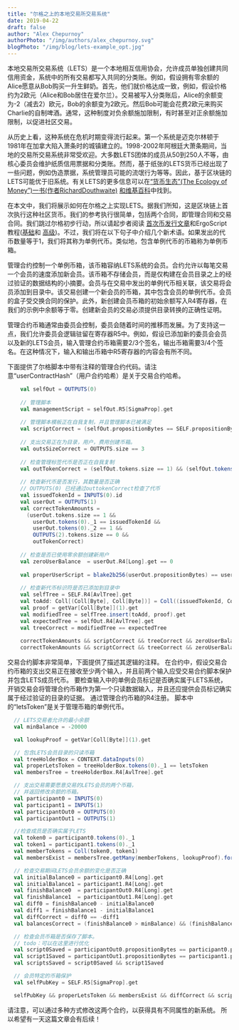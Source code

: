 ```yaml
---
title: "尔格之上的本地交易所交易系统"
date: 2019-04-22
draft: false
author: "Alex Chepurnoy"
authorPhoto: "/img/authors/alex_chepurnoy.svg"
blogPhoto: "/img/blog/lets-example_opt.jpg"
---
```


本地交易所交易系统（LETS）是一个本地相互信用协会，允许成员单独创建共同信用资金，系统中的所有交易都写入共同的分类账。例如，假设拥有零余额的Alice愿意从Bob购买一升生鲜奶。首先，他们就价格达成一致，例如，假设价格约为2欧元（Alice和Bob居住在爱尔兰）。交易被写入分类账后，Alice的余额变为-2（减去2）欧元，Bob的余额变为2欧元。然后Bob可能会花费2欧元来购买Charlie的自制啤酒。通常，这种制度对负余额施加限制，有时甚至对正余额施加限制，以促进社区交易。

从历史上看，这种系统在危机时期变得流行起来。第一个系统是迈克尔林顿于1981年在加拿大陷入萧条时的城镇建立的。1998-2002年阿根廷大萧条期间，当地的交易所交易系统非常受欢迎。大多数LETS团体的成员从50到250人不等，由核心委员会维护纸质信用票据和分类账。然而，基于纸张的LETS货币已经出现了一些问题，例如伪造票据，系统管理员可能的流氓行为等等。因此，基于区块链的LETS可能优于旧系统。有关LETS的更多信息可以在[“货币生态”(The Ecology of Money”)一书(作者RichardDouthwaite)](http://feasta.org/documents/moneyecology/chaptertwo.htm)
[和维基百科](https://en.wikipedia.org/wiki/Local_exchange_trading_system)中找到。


在本文中，我们将展示如何在尔格之上实现LETS。据我们所知，这是区块链上首次执行这种社区货币。我们的参考执行很简单，包括两个合同，即管理合同和交易合同。我们跳过尔格初步行动，所以请起步者阅读 
[首次币发行文章](https://github.com/ergoplatform/ergo/wiki/An-ICO-Example-On-Top-Of-Ergo)和ErgoScript教程([基础](https://docs.ergoplatform.com/ErgoScript.pdf)和 
[高级](https://docs.ergoplatform.com/sigmastate_protocols.pdf))。不过，我们将在以下句子中介绍几个新术语。如果发出的代币数量等于1，我们将其称为单例代币。类似地，包含单例代币的币箱称为单例币箱。

管理合约控制一个单例币箱，该币箱容纳LETS系统的会员。合约允许以每笔交易一个会员的速度添加新会员。该币箱不存储会员，而是仅构建在会员目录之上的经过验证的数据结构的小摘要。会员与在交易中发出的单例代币相关联，该交易将会员添加到目录中。该交易创建一个新会员的币箱，其中包含会员的单例代币。会员的盒子受交换合同的保护。此外，新创建会员币箱的初始余额写入R4寄存器，在我们的示例中余额等于零。创建新会员的交易必须提供目录转换的正确性证明。

管理合约币箱通常由委员会控制，委员会随着时间的推移而发展。为了支持这一点，我们允许委员会逻辑驻留在寄存器R5中。例如，假设已添加新的委员会会员以及新的LETS会员，输入管理合约币箱需要2/3个签名，输出币箱需要3/4个签名。在这种情况下，输入和输出币箱中R5寄存器的内容会有所不同。

下面提供了尔格脚本中带有注释的管理合约代码。请注意“userContractHash”（用户合约哈希）是关于交易合约哈希。

```scala
    val selfOut = OUTPUTS(0)
 
    // 管理脚本
    val managementScript = selfOut.R5[SigmaProp].get
 
    // 管理脚本模板正在自我复制，并且管理脚本已被满足
    val scriptCorrect = (selfOut.propositionBytes == SELF.propositionBytes) && managementScript
 
    // 支出交易正在为目录，用户，费用创建币箱。
    val outsSizeCorrect = OUTPUTS.size == 3
 
    // 检查管理标签代币是否正在自我复制
    val outTokenCorrect = (selfOut.tokens.size == 1) && (selfOut.tokens(0)._1 == letsToken)
 
    // 检查新代币是否发行，其数量是否正确
    // OUTPUTS(0) 已经通过outtokenCorrect检查了代币
    val issuedTokenId = INPUTS(0).id
    val userOut = OUTPUTS(1)
    val correctTokenAmounts =
      (userOut.tokens.size == 1 &&
        userOut.tokens(0)._1 == issuedTokenId &&
        userOut.tokens(0)._2 == 1 &&
        OUTPUTS(2).tokens.size == 0 &&
        outTokenCorrect)
 
    // 检查是否已使用零余额创建新用户
    val zeroUserBalance  = userOut.R4[Long].get == 0
 
    val properUserScript = blake2b256(userOut.propositionBytes) == userContractHash
 
    // 检查新代币标识符是否已添加到目录中
    val selfTree = SELF.R4[AvlTree].get
    val toAdd: Coll[(Coll[Byte], Coll[Byte])] = Coll((issuedTokenId, Coll[Byte]()))
    val proof = getVar[Coll[Byte]](1).get
    val modifiedTree = selfTree.insert(toAdd, proof).get
    val expectedTree = selfOut.R4[AvlTree].get
    val treeCorrect = modifiedTree == expectedTree
 
    correctTokenAmounts && scriptCorrect && treeCorrect && zeroUserBalance && properUserScript       
    correctTokenAmounts && scriptCorrect && treeCorrect && zeroUserBalance && properUserScript correctTokenAmounts && scriptCorrect && treeCorrect && zeroUserBalance && properUserScript      
```

交易合约脚本非常简单，下面提供了描述其逻辑的注释。 在合约中，假设交易合约币箱的支出交易正在接收至少两个输入，并且前两个输入应受交易合约脚本保护并包含LETS成员代币。 要检查输入中的单例会员标记是否确实属于LETS系统，开销交易会将管理合约币箱作为第一个只读数据输入，并且还应提供会员标记确实属于经过验证的目录的证据。 通过管理合约币箱的R4注册。 脚本中的“letsToken”是关于管理币箱的单例代币。

```scala
  // LETS交易者允许的最小余额
  val minBalance = -20000

  val lookupProof = getVar[Coll[Byte]](1).get

  // 包含LETS会员目录的只读币箱
  val treeHolderBox = CONTEXT.dataInputs(0)
  val properLetsToken = treeHolderBox.tokens(0)._1 == letsToken
  val membersTree = treeHolderBox.R4[AvlTree].get

  // 支出交易需要愿意交易的LETS会员的两个币箱，
  // 并返回修改余额的币箱。
  val participant0 = INPUTS(0)
  val participant1 = INPUTS(1)
  val participantOut0 = OUTPUTS(0)
  val participantOut1 = OUTPUTS(1)

  //检查成员是否确实属于LETS
  val token0 = participant0.tokens(0)._1
  val token1 = participant1.tokens(0)._1
  val memberTokens = Coll(token0, token1)
  val membersExist = membersTree.getMany(memberTokens, lookupProof).forall({ (o: Option[Coll[Byte]]) => o.isDefined })

  // 检查交易期间LETS会员余额的变化是否正确
  val initialBalance0 = participant0.R4[Long].get
  val initialBalance1 = participant1.R4[Long].get
  val finishBalance0  = participantOut0.R4[Long].get
  val finishBalance1  = participantOut1.R4[Long].get
  val diff0 = finishBalance0 - initialBalance0
  val diff1 = finishBalance1 - initialBalance1
  val diffCorrect = diff0 == -diff1
  val balancesCorrect = (finishBalance0 > minBalance) && (finishBalance1 > minBalance) && diffCorrect

  // 检查会员币箱是否保存了脚本。
  // todo：可以在这里进行优化
  val script0Saved = participantOut0.propositionBytes == participant0.propositionBytes
  val script1Saved = participantOut1.propositionBytes == participant1.propositionBytes
  val scriptsSaved = script0Saved && script1Saved

  // 会员特定的币箱保护
  val selfPubKey = SELF.R5[SigmaProp].get

  selfPubKey && properLetsToken && membersExist && diffCorrect && scriptsSaved
```

请注意，可以通过多种方式修改这两个合约，以获得具有不同属性的新系统。 所以希望有一天这篇文章会有后续！
